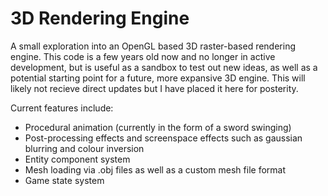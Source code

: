 # 3D Rendering Engine
A small exploration into an OpenGL based 3D raster-based rendering engine. This code is a few years old now and no longer in active development, but is useful as a sandbox to test out new ideas, as well as a potential starting point for a future, more expansive 3D engine. This will likely not recieve direct updates but I have placed it here for posterity.

Current features include:
- Procedural animation (currently in the form of a sword swinging)
- Post-processing effects and screenspace effects such as gaussian blurring and colour inversion
- Entity component system
- Mesh loading via .obj files as well as a custom mesh file format
- Game state system
